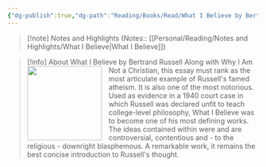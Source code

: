 ```yaml
---
{"dg-publish":true,"dg-path":"Reading/Books/Read/What I Believe by Bertrand Russell.md","permalink":"/reading/books/read/what-i-believe-by-bertrand-russell/","title":"What I Believe","metatags":{"og:image":"https://images-na.ssl-images-amazon.com/images/S/compressed.photo.goodreads.com/books/1356456172i/67354.jpg"},"tags":["law","philosophy","science","sociology","morality"]}
---
```




> [!note] Notes and Highlights
> (Notes:: [[Personal/Reading/Notes and Highlights/What I Believe\|What I Believe]])

> [!info] About What I Believe by Bertrand Russell
><img src="https://books.google.com/books/content?id=NrLPSgtYepwC&printsec=frontcover&img=1&zoom=1&edge=curl&source=gbs_api" style="float: left; margin-right: 1em;width: 150px; height: auto;" /> Along with Why I Am Not a Christian, this essay must rank as the most articulate example of Russell's famed atheism. It is also one of the most notorious. Used as evidence in a 1940 court case in which Russell was declared unfit to teach college-level philosophy, What I Believe was to become one of his most defining works. The ideas contained within were and are controversial, contentious and - to the religious - downright blasphemous. A remarkable work, it remains the best concise introduction to Russell's thought.